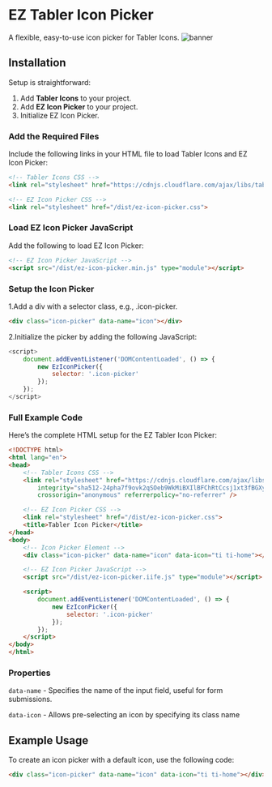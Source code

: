 # EZ Tabler Icon Picker

A flexible, easy-to-use icon picker for Tabler Icons.
![banner](https://github.com/user-attachments/assets/883a042f-43f7-45ec-92ae-312aac6b4107)

## Installation

Setup is straightforward:

1. Add **Tabler Icons** to your project.
2. Add **EZ Icon Picker** to your project.
3. Initialize EZ Icon Picker.

### Add the Required Files

Include the following links in your HTML file to load Tabler Icons and EZ Icon Picker:

```html
<!-- Tabler Icons CSS -->
<link rel="stylesheet" href="https://cdnjs.cloudflare.com/ajax/libs/tabler-icons/3.21.0/tabler-icons.min.css" integrity="sha512-XrgoTBs7P5YtpkeKqKOKkruURsawIaRrhe8QrcWeMnFeyRZiOcRNjBAX+AQeXOvx9/9fSY32dVct1PccRoCICQ==" crossorigin="anonymous" referrerpolicy="no-referrer" />

<!-- EZ Icon Picker CSS -->
<link rel="stylesheet" href="/dist/ez-icon-picker.css">
```

### Load EZ Icon Picker JavaScript

Add the following to load EZ Icon Picker:

```html
<!-- EZ Icon Picker JavaScript -->
<script src="/dist/ez-icon-picker.min.js" type="module"></script>
```

### Setup the Icon Picker

1.Add a div with a selector class, e.g., .icon-picker.

```html
<div class="icon-picker" data-name="icon"></div>
```

2.Initialize the picker by adding the following JavaScript:

``` javascript
<script>
    document.addEventListener('DOMContentLoaded', () => {
        new EzIconPicker({
            selector: '.icon-picker'
        });
    });
</script>
```

### Full Example Code

Here’s the complete HTML setup for the EZ Tabler Icon Picker:

``` html
<!DOCTYPE html>
<html lang="en">
<head>
    <!-- Tabler Icons CSS -->
    <link rel="stylesheet" href="https://cdnjs.cloudflare.com/ajax/libs/tabler-icons/3.27.1/tabler-icons.min.css"
        integrity="sha512-24pha7f9ovk2qSOeb9WkMiBXIlBFChRtCcsj1xt3fBGXySJtBVlBqYg46xK+oKgt0okLlZWcXulHvqIN45oTkg=="
        crossorigin="anonymous" referrerpolicy="no-referrer" />

    <!-- EZ Icon Picker CSS -->
    <link rel="stylesheet" href="/dist/ez-icon-picker.css">
    <title>Tabler Icon Picker</title>
</head>
<body>
    <!-- Icon Picker Element -->
    <div class="icon-picker" data-name="icon" data-icon="ti ti-home"></div>

    <!-- EZ Icon Picker JavaScript -->
    <script src="/dist/ez-icon-picker.iife.js" type="module"></script>

    <script>
        document.addEventListener('DOMContentLoaded', () => {
            new EzIconPicker({
                selector: '.icon-picker'
            });
        });
    </script>
</body>
</html>
```

### Properties

`data-name` - Specifies the name of the input field, useful for form submissions.

`data-icon` - Allows pre-selecting an icon by specifying its class name

## Example Usage

To create an icon picker with a default icon, use the following code:

``` html
<div class="icon-picker" data-name="icon" data-icon="ti ti-home"></div>
```
